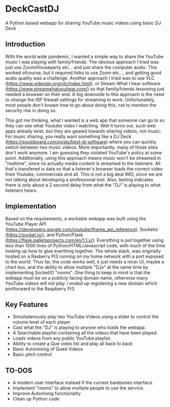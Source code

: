 # DeckCastDJ
A Python based webapp for sharing YouTube music videos using basic DJ Deck

## Introduction
With the world wide pandemic, I wanted a simple way to share the YouTube music I was playing with family/friends. The obvious approach I tried was just use Zoom/Houseparty etc... and just share the computer audio. This worked ofcourse, but it required folks to use Zoom etc..., and getting good audio quality was a challenge.  Another approach I tried was to use VLC (https://www.videolan.org/vlc/index.html), or Stream What I hear software (https://www.streamwhatyouhear.com/) so that family/friends lessoning just needed a browser on their end. A big downside to this approach is the need to change the ISP firewall settings for streaming to work. Unfortunately, most people don't known how to go about doing this, not to mention the security risk in doing so.

This got me thinking, what I wanted is a web app that someone can go to so they can see what Youtube video I watching. Well it turns out, such web apps already exist, but they are geared towards sharing videos, not music: For music sharing, you really want something like a DJ Deck (https://equipboard.com/posts/best-dj-software) where you can quickly switch between two music videos. More importantly, many of those sites don't work anymore.  I am guessing they violated YouTube's policy at some point.  Additionally, using this approach means music won't be streamed in "realtime", since no actually media content is streamed to the listeners. All that's transfered is data so that a listener's browser loads the correct video from Youtube, commercials and all. This is not a big deal IMO, since we are not talking about developing a professional tool.  Also, testing indicates there is only about a 2 second delay from what the "DJ" is playing to what listeners hears.

## Implementation
Based on the requirements, a workable webapp was built using the YouTube Player API (https://developers.google.com/youtube/iframe_api_reference), Socketio (https://socket.io/), and Python/Flask (https://flask.palletsprojects.com/en/1.1.x/). Everything is put together using less than 1500 lines of Python/HTML/Javascript code, with much of the time looking up how to glue everthing together. The whole stack, was originally hosted on a Rasberry Pi3 running on my home network with a port exposed to the world. Thus far, the code works well, it just needs a nicer UI, maybe a chart box, and the ability to allow multiple "DJs" at the same time by implementing SocketIO "rooms". One thing to keep in mind is that the webapp must be on a publicly facing domain name, otherwise many YouTube videos will not play. I ended up registering a new domain which portforward to the Raspberry Pi3.

## Key Features
* Simultatenously play two YouTube Videos using a slider to control the volume level of each player.
* Cast what the "DJ" is playing to anyone who loads the webapp.
* A Searchable playlist containing all the videos that have been played.
* Loads videos from any public YouTube playlist.
* Ability to create a Que video list and play all back to back
* Basic Automixing of Qued Videos
* Basic pitch control

## TO-DOS
* A modern user interface instead if the current barebones interface.
* Implement "rooms" to allow multiple people to use the service.
* Improve Automixng functionality
* Clean up Python code 
